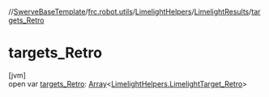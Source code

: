 //[SwerveBaseTemplate](../../../../index.md)/[frc.robot.utils](../../index.md)/[LimelightHelpers](../index.md)/[LimelightResults](index.md)/[targets_Retro](targets_-retro.md)

# targets_Retro

[jvm]\
open var [targets_Retro](targets_-retro.md): [Array](https://kotlinlang.org/api/latest/jvm/stdlib/kotlin/-array/index.html)&lt;[LimelightHelpers.LimelightTarget_Retro](../-limelight-target_-retro/index.md)&gt;
